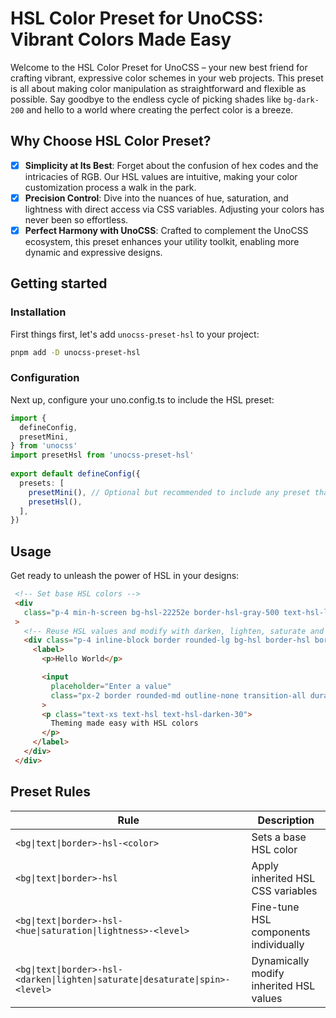 # HSL Color Preset for UnoCSS: Vibrant Colors Made Easy

Welcome to the HSL Color Preset for UnoCSS – your new best friend for crafting vibrant, expressive color schemes in your web projects. This preset is all about making color manipulation as straightforward and flexible as possible. Say goodbye to the endless cycle of picking shades like `bg-dark-200` and hello to a world where creating the perfect color is a breeze.

## Why Choose HSL Color Preset?

- [x] **Simplicity at Its Best**: Forget about the confusion of hex codes and the intricacies of RGB. Our HSL values are intuitive, making your color customization process a walk in the park.
- [x] **Precision Control**: Dive into the nuances of hue, saturation, and lightness with direct access via CSS variables. Adjusting your colors has never been so effortless.
- [x] **Perfect Harmony with UnoCSS**: Crafted to complement the UnoCSS ecosystem, this preset enhances your utility toolkit, enabling more dynamic and expressive designs.

## Getting started

### Installation

First things first, let's add `unocss-preset-hsl` to your project:
 ```bash
 pnpm add -D unocss-preset-hsl
 ```

### Configuration

Next up, configure your uno.config.ts to include the HSL preset:
 ```typescript
 import {
   defineConfig,
   presetMini,
 } from 'unocss'
 import presetHsl from 'unocss-preset-hsl'
  
 export default defineConfig({
   presets: [
     presetMini(), // Optional but recommended to include any preset that extends presetMini for theme color enhancements
     presetHsl(),
   ],
 })
 ```

## Usage

Get ready to unleash the power of HSL in your designs:

```html
 <!-- Set base HSL colors -->
 <div
   class="p-4 min-h-screen bg-hsl-22252e border-hsl-gray-500 text-hsl-light-100"
 >
   <!-- Reuse HSL values and modify with darken, lighten, saturate and more -->
   <div class="p-4 inline-block border rounded-lg bg-hsl border-hsl border-hsl-darken-20 bg-hsl-lighten-2">
     <label>
       <p>Hello World</p>

       <input
         placeholder="Enter a value"
         class="px-2 border rounded-md outline-none transition-all duration-300 bg-hsl border-hsl border-hsl-darken-10 bg-hsl-lighten-5 focus:border-hsl-teal placeholder:text-hsl focus:border-hsl-darken-20 placeholder:text-hsl-darken-50 focus:-bg-hsl-spin-100"
       >
       <p class="text-xs text-hsl text-hsl-darken-30">
         Theming made easy with HSL colors
       </p>
     </label>
   </div>
 </div>
```
## Preset Rules

| Rule | Description |
|------|-------------|
| `<bg\|text\|border>-hsl-<color>` | Sets a base HSL color |
| `<bg\|text\|border>-hsl` | Apply inherited HSL CSS variables |
| `<bg\|text\|border>-hsl-<hue\|saturation\|lightness>-<level>` | Fine-tune HSL components individually |
| `<bg\|text\|border>-hsl-<darken\|lighten\|saturate\|desaturate\|spin>-<level>` | Dynamically modify inherited HSL values |


